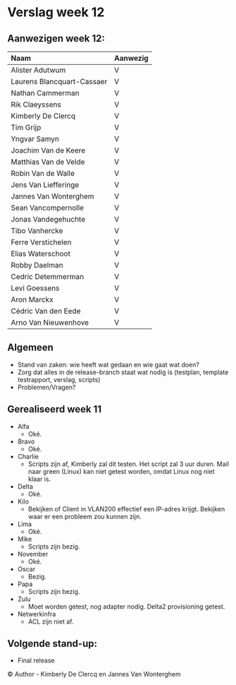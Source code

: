 # Verslag week 12

## Aanwezigen week 12:
| Naam                          | Aanwezig |
| :---                          | :---   |
| Alister Adutwum               | V |
| Laurens Blancquart-Cassaer    | V |
| Nathan Cammerman              | V |
| Rik Claeyssens                | V |
| Kimberly De Clercq            | V |
| Tim Grijp                     | V |
| Yngvar Samyn                  | V |
| Joachim Van de Keere          | V |
| Matthias Van de Velde         | V |
| Robin Van de Walle            | V |
| Jens Van Liefferinge          | V |
| Jannes Van Wonterghem         | V |
| Sean Vancompernolle           | V |
| Jonas Vandegehuchte           | V |
| Tibo Vanhercke                | V |
| Ferre Verstichelen            | V |
| Elias Waterschoot             | V |
| Robby Daelman                 | V |
| Cedric Detemmerman            | V |
| Levi Goessens                 | V |
| Aron Marckx                   | V |
| Cédric Van den Eede           | V |
| Arno Van Nieuwenhove          | V |

## Algemeen

- Stand van zaken: wie heeft wat gedaan en wie gaat wat doen?
- Zorg dat alles in de release-branch staat wat nodig is (testplan, template testrapport, verslag, scripts)
- Problemen/Vragen?

## Gerealiseerd week 11
* Alfa
  * Oké. 
* Bravo
  * Oké.
* Charlie
  * Scripts zijn af, Kimberly zal dit testen. Het script zal 3 uur duren. Mail naar green (Linux) kan niet getest worden, omdat Linux nog niet klaar is. 
* Delta
  * Oké.
* Kilo
  * Bekijken of Client in VLAN200 effectief een IP-adres krijgt. Bekijken waar er een probleem zou kunnen zijn.
* Lima
  * Oké. 
* Mike
  * Scripts zijn bezig.
* November
  * Oké.
* Oscar
  * Bezig.
* Papa
  * Scripts zijn bezig.
* Zulu
  * Moet worden getest, nog adapter nodig. Delta2 provisioning getest. 
* Netwerkinfra
  * ACL zijn niet af. 
  
## Volgende stand-up:
- Final release

© Author - Kimberly De Clercq en Jannes Van Wonterghem
